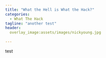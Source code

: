 ```yaml
---
title: "What the Hell is What the Hack?"
categories:
  - What The Hack
tagline: "another test"
header:
  overlay_image:assets/images/nickyoung.jpg
  
---
```


test 
